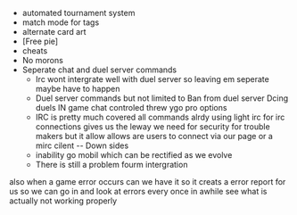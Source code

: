 - automated tournament system
- match mode for tags 
- alternate card art
- [Free pie]
- cheats 
- No morons 
- Seperate chat and duel server commands
  - Irc wont intergrate well with duel server so leaving em seperate maybe have to          happen
  - Duel server commands but not limited to Ban from duel server Dcing duels
      IN game chat controled threw ygo pro options
  - IRC is pretty much covered all commands alrdy using light irc for irc connections  gives us the leway we need for security for trouble makers
 but it allow allows are users to connect via our page or a mirc cilent 
  -- Down sides
   - inability go mobil which can be rectified as we evolve
   - There is still a problem fourm intergration

also when a game error occurs can we have it so it creats a error report for us so we can go in and look at errors every once in awhile see what is actually not working properly
